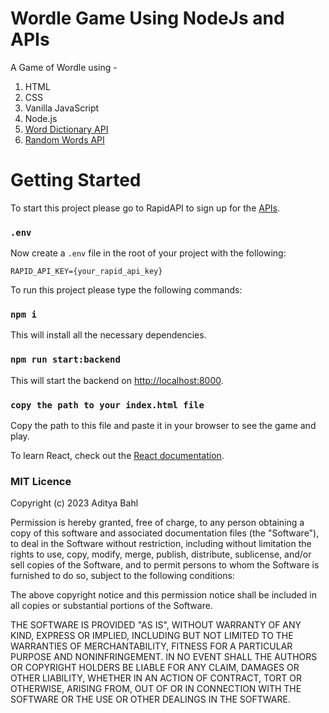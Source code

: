 # Wordle Game Using NodeJs and APIs

A Game of Wordle using -

1. HTML
2. CSS
3. Vanilla JavaScript
4. Node.js
5. [Word Dictionary API](https://rapidapi.com/twinword/api/word-dictionary/)
6. [Random Words API](https://rapidapi.com/sheharyar566/api/random-words5/)

# Getting Started

To start this project please go to RapidAPI to sign up for the [APIs](https://bit.ly/rapidapi-hub).

### `.env`

Now create a `.env` file in the root of your project with the following:

```
RAPID_API_KEY={your_rapid_api_key}
```

To run this project please type the following commands:

### `npm i`

This will install all the necessary dependencies.

### `npm run start:backend`

This will start the backend on [http://localhost:8000](http://localhost:8000).

### `copy the path to your index.html file`

Copy the path to this file and paste it in your browser to see the game and play.

To learn React, check out the [React documentation](https://reactjs.org/).

### MIT Licence

Copyright (c) 2023 Aditya Bahl

Permission is hereby granted, free of charge, to any person obtaining a copy of this software and associated documentation files (the "Software"), to deal in the Software without restriction, including without limitation the rights to use, copy, modify, merge, publish, distribute, sublicense, and/or sell copies of the Software, and to permit persons to whom the Software is furnished to do so, subject to the following conditions:

The above copyright notice and this permission notice shall be included in all copies or substantial portions of the Software.

THE SOFTWARE IS PROVIDED "AS IS", WITHOUT WARRANTY OF ANY KIND, EXPRESS OR IMPLIED, INCLUDING BUT NOT LIMITED TO THE WARRANTIES OF MERCHANTABILITY, FITNESS FOR A PARTICULAR PURPOSE AND NONINFRINGEMENT. IN NO EVENT SHALL THE AUTHORS OR COPYRIGHT HOLDERS BE LIABLE FOR ANY CLAIM, DAMAGES OR OTHER LIABILITY, WHETHER IN AN ACTION OF CONTRACT, TORT OR OTHERWISE, ARISING FROM, OUT OF OR IN CONNECTION WITH THE SOFTWARE OR THE USE OR OTHER DEALINGS IN THE SOFTWARE.
